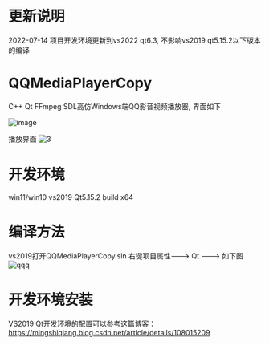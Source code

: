 # 更新说明
2022-07-14
项目开发环境更新到vs2022 qt6.3, 不影响vs2019 qt5.15.2以下版本的编译

# QQMediaPlayerCopy

C++ Qt FFmpeg SDL高仿Windows端QQ影音视频播放器, 界面如下

![image](https://user-images.githubusercontent.com/42860254/155153215-aafac438-ad2f-4fcd-95c4-5e303aa9ac15.png)

播放界面
![3](https://user-images.githubusercontent.com/42860254/155159626-0ccfb947-336b-4ea3-9716-60ce1b7b9111.png)

# 开发环境 
win11/win10  vs2019 Qt5.15.2 
build  x64

# 编译方法
vs2019打开QQMediaPlayerCopy.sln 右键项目属性---> Qt ---> 如下图
![qqq](https://user-images.githubusercontent.com/42860254/159120393-2b091a49-4058-493d-8dfb-1b086aec4295.png)


# 开发环境安装
VS2019 Qt开发环境的配置可以参考这篇博客：https://mingshiqiang.blog.csdn.net/article/details/108015209

